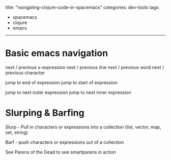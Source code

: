 title: "navigating-clojure-code-in-spacemacs"
categories: dev-tools
tags:
- spacemacs
- clojure
- emacs
---

# Basic emacs navigation

next / previous s-expression
next / previous line
next / previous word
next / previous character

jump to end of expression
jump to start of expression

jump to next outer expression
jump to next inner expression


# Slurping & Barfing

Slurp - Pull in characters or expressions into a collection (list, vector, map, set, string)


Barf - push characters or expressions out of a collection



See Parens of the Dead to see smartparens in action 

